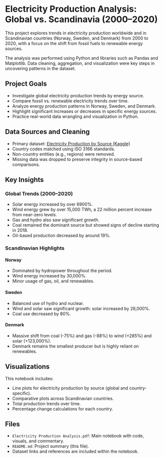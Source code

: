 # Electricity Production Analysis: Global vs. Scandinavia (2000–2020)

This project explores trends in electricity production worldwide and in Scandinavian countries (Norway, Sweden, and Denmark) from 2000 to 2020, with a focus on the shift from fossil fuels to renewable energy sources.

The analysis was performed using Python and libraries such as Pandas and Matplotlib. Data cleaning, aggregation, and visualization were key steps in uncovering patterns in the dataset.

## Project Goals

- Investigate global electricity production trends by energy source.
- Compare fossil vs. renewable electricity trends over time.
- Analyze energy production patterns in Norway, Sweden, and Denmark.
- Highlight significant increases or decreases in specific energy sources.
- Practice real-world data wrangling and visualization in Python.

## Data Sources and Cleaning

- Primary dataset: [Electricity Production by Source (Kaggle)](https://www.kaggle.com/datasets/prateekmaj21/electricity-production-by-source-world/data)
- Country codes matched using ISO 3166 standards.
- Non-country entities (e.g., regions) were removed.
- Missing data was dropped to preserve integrity in source-based comparisons.

## Key Insights

### Global Trends (2000–2020)
- Solar energy increased by over 6900%.
- Wind energy grew by over 15,000 TWh, a 22 million percent increase from near-zero levels.
- Gas and hydro also saw significant growth.
- Coal remained the dominant source but showed signs of decline starting in 2018.
- Oil-based production decreased by around 19%.

### Scandinavian Highlights

#### **Norway**
- Dominated by hydropower throughout the period.
- Wind energy increased by 30,000%.
- Minor usage of gas, oil, and renewables.

#### **Sweden**
- Balanced use of hydro and nuclear.
- Wind and solar saw significant growth: solar increased by 28,000%.
- Coal use decreased by 80%.

#### **Denmark**
- Massive shift from coal (-75%) and gas (-88%) to wind (+285%) and solar (+123,000%).
- Denmark remains the smallest producer but is highly reliant on renewables.

## Visualizations

This notebook includes:
- Line plots for electricity production by source (global and country-specific).
- Comparative plots across Scandinavian countries.
- Total production trends over time.
- Percentage change calculations for each country.

## Files

- `Electricity Production Analysis.pdf`: Main notebook with code, visuals, and commentary.
- `README.md`: Project summary (this file).
- Dataset links and references are included within the notebook.

